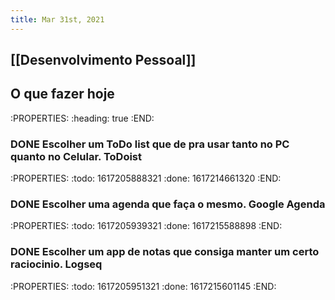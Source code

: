 ```yaml
---
title: Mar 31st, 2021
---
```


## [[Desenvolvimento Pessoal]]
##
## O que fazer hoje
:PROPERTIES:
:heading: true
:END:
### DONE Escolher um ToDo list que de pra usar tanto no PC quanto no Celular. **ToDoist**
:PROPERTIES:
:todo: 1617205888321
:done: 1617214661320
:END:
### DONE Escolher uma agenda que faça o mesmo. Google Agenda
:PROPERTIES:
:todo: 1617205939321
:done: 1617215588898
:END:
### DONE Escolher um app de notas que consiga manter um certo raciocinio. Logseq
:PROPERTIES:
:todo: 1617205951321
:done: 1617215601145
:END:
